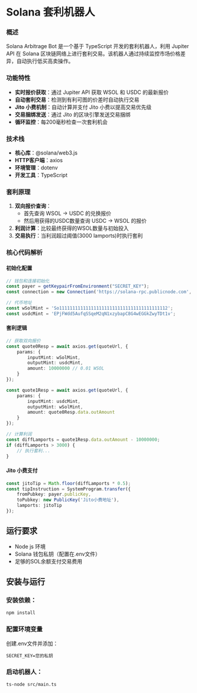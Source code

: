 # Solana 套利机器人

### 概述
Solana Arbitrage Bot 是一个基于 TypeScript 开发的套利机器人，利用 Jupiter API 在 Solana 区块链网络上进行套利交易。该机器人通过持续监控市场价格差异，自动执行低买高卖操作。

### 功能特性
- **实时报价获取**：通过 Jupiter API 获取 WSOL 和 USDC 的最新报价
- **自动套利交易**：检测到有利可图的价差时自动执行交易
- **Jito 小费机制**：自动计算并支付 Jito 小费以提高交易优先级
- **交易捆绑发送**：通过 Jito 的区块引擎发送交易捆绑
- **循环监控**：每200毫秒检查一次套利机会

### 技术栈
- **核心库**：@solana/web3.js
- **HTTP客户端**：axios
- **环境管理**：dotenv
- **开发工具**：TypeScript

### 套利原理
1. **双向报价查询**：
   - 首先查询 WSOL → USDC 的兑换报价
   - 然后用获得的USDC数量查询 USDC → WSOL 的报价
2. **利润计算**：比较最终获得的WSOL数量与初始投入
3. **交易执行**：当利润超过阈值(3000 lamports)时执行套利

### 核心代码解析

#### 初始化配置
```typescript
// 钱包和连接初始化
const payer = getKeypairFromEnvironment("SECRET_KEY");
const connection = new Connection('https://solana-rpc.publicnode.com', 'processed');

// 代币地址
const wSolMint = 'So11111111111111111111111111111111111111112';
const usdcMint = 'EPjFWdd5AufqSSqeM2qN1xzybapC8G4wEGGkZwyTDt1v';
```

#### 套利逻辑

```typescript
// 获取双向报价
const quote0Resp = await axios.get(quoteUrl, { 
    params: {
        inputMint: wSolMint,
        outputMint: usdcMint,
        amount: 10000000 // 0.01 WSOL
    }
});

const quote1Resp = await axios.get(quoteUrl, {
    params: {
        inputMint: usdcMint,
        outputMint: wSolMint,
        amount: quote0Resp.data.outAmount
    }
});

// 计算利润
const diffLamports = quote1Resp.data.outAmount - 10000000;
if (diffLamports > 3000) {
    // 执行套利...
}
```


#### Jito 小费支付

```typescript
const jitoTip = Math.floor(diffLamports * 0.5);
const tipInstruction = SystemProgram.transfer({
    fromPubkey: payer.publicKey,
    toPubkey: new PublicKey('Jito小费地址'),
    lamports: jitoTip
});
```

## 运行要求
- Node js 环境
- Solana 钱包私钥（配置在.env文件）
- 足够的SOL余额支付交易费用


## 安装与运行
### 安装依赖：

```bash
npm install
```

### 配置环境变量
创建.env文件并添加：

```plainText
SECRET_KEY=您的私钥
```

### 启动机器人：

```bash
ts-node src/main.ts
```